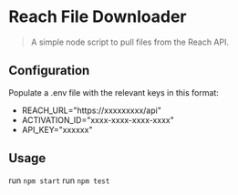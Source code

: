 # Reach File Downloader
> A simple node script to pull files from the Reach API.

## Configuration
Populate a .env file with the relevant keys in this format:

- REACH_URL="https://xxxxxxxxx/api"
- ACTIVATION_ID="xxxx-xxxx-xxxx-xxxx"
- API_KEY="xxxxxx"

## Usage
run `npm start`
run `npm test`